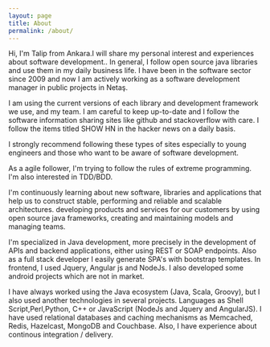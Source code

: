```yaml
---
layout: page
title: About
permalink: /about/
---
```


Hi, I'm Talip from Ankara.I will share my personal interest and experiences about software development..
In general, I follow open source java libraries and use them in my daily business life.
I have been in the software sector since 2009 and now I am actively working as a software development manager in public projects in Netaş.

I am using the current versions of each library and development framework we use, and my team. 
I am careful to keep up-to-date and I follow the software information sharing sites like github and stackoverflow with care. 
I follow the items titled SHOW HN in the hacker news on a daily basis.

I strongly recommend following these types of sites especially to young engineers and those who want to be aware of software development.

<p>As a agile follower, I'm trying to follow the rules of extreme programming. I'm also interested in TDD/BDD.</p>
<p>I'm continuously learning about new software, libraries and applications that help us to construct stable, performing and reliable and scalable architectures.
	developing products and services for our customers by using open source java frameworks, creating and maintaining models and managing teams.</p>
<p>
	I'm specialized in Java development, more precisely in the development of APIs and backend applications, either using REST or SOAP endpoints.
	Also as a full stack developer I easily generate SPA's with bootstrap templates.
	In frontend, I used Jquery, Angular js and NodeJs.
	I also developed some android projects which are not in market.
</p>
<p>I have always worked using the Java ecosystem (Java, Scala, Groovy), but I also used another technologies in several projects.
	Languages as Shell Script,Perl,Python, C++ or JavaScript (NodeJs and Jquery and AngularJS).
	I have used relational databases and caching mechanisms as Memcached, Redis, Hazelcast, MongoDB and Couchbase.
	Also, I have experience about continous integration / delivery.</p>
